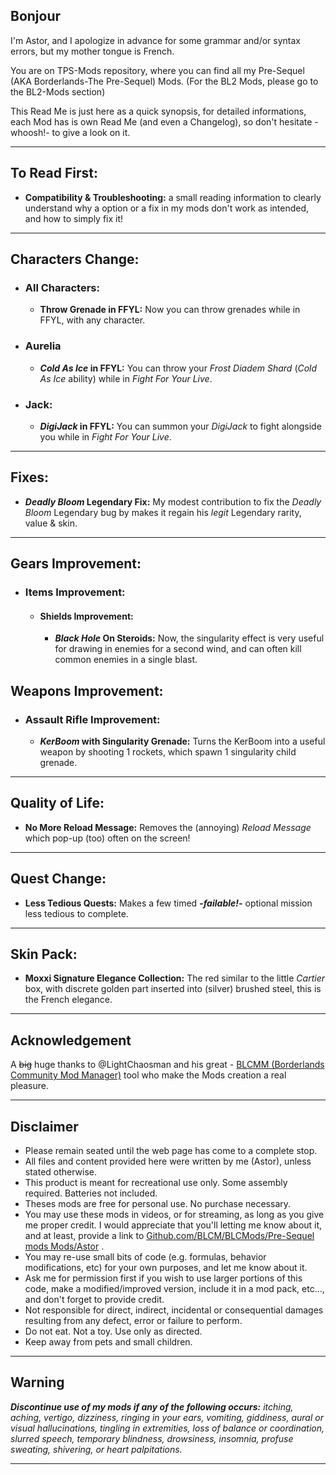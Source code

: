 ## Bonjour

I'm Astor, and I apologize in advance for some grammar and/or syntax errors, but my mother tongue is French.

You are on TPS-Mods repository, where you can find all my Pre-Sequel (AKA Borderlands-The Pre-Sequel) Mods. (For the BL2 Mods, please go to the BL2-Mods section) 

This Read Me is just here as a quick synopsis, for detailed informations, each Mod has is own Read Me (and even a Changelog), so don't hesitate -whoosh!- to give a look on it.

* * * * *

## To Read First: 

- __Compatibility & Troubleshooting:__ a small reading information to clearly understand why a option or a fix in my mods don't work as intended, and how to simply fix it!

* * * * *

## Characters Change:

- ### All Characters:

  - __Throw Grenade in FFYL:__ Now you can throw grenades while in FFYL, with any character.

- ### Aurelia 
  - __*Cold As Ice* in FFYL:__ You can throw your *Frost Diadem Shard* (*Cold As Ice* ability) while in *Fight For Your Live*.

- ### Jack:
  - __*DigiJack* in FFYL:__ You can summon your *DigiJack* to fight alongside you while in *Fight For Your Live*.
* * * * *

## Fixes:

- __*Deadly Bloom* Legendary Fix:__ My modest contribution to fix the *Deadly Bloom* Legendary bug by makes it regain his *legit* Legendary rarity, value & skin.

* * * * *

## Gears Improvement:
     
- ### Items Improvement:
  
   - #### Shields Improvement:

      - __*Black Hole* On Steroids:__ Now, the singularity effect is very useful for drawing in enemies for a second wind, and can often kill common enemies in a single blast.

## Weapons Improvement:

- ### Assault Rifle Improvement:

  - __*KerBoom* with Singularity Grenade:__ Turns the KerBoom into a useful weapon by
shooting 1 rockets, which spawn 1 singularity child grenade.

* * * * *

## Quality of Life: 

- __No More Reload Message:__ Removes the (annoying) *Reload Message* which pop-up (too) often on the screen!

* * * * *

## Quest Change:

- __Less Tedious Quests:__ Makes a few timed __-*failable!*-__ optional mission less tedious to complete.

* * * * *
 
## Skin Pack:

- __Moxxi Signature Elegance Collection:__ The red similar to the little *Cartier* box, with discrete golden part inserted into (silver) brushed steel, this is the French elegance.
 
* * * * *
 
## Acknowledgement

A ~~big~~ huge thanks to @LightChaosman and his great - [BLCMM (Borderlands Community Mod Manager)](https://github.com/BLCM/BLCMods/wiki/Borderlands-Community-Mod-Manager) tool who make the Mods creation a real pleasure. 

* * * * *
 
## Disclaimer

- Please remain seated until the web page has come to a complete stop. 
- All files and content provided here were written by me (Astor), unless stated otherwise.
- This product is meant for recreational use only. Some assembly required. Batteries not included.
- Theses mods are free for personal use. No purchase necessary.
- You may use these mods in videos, or for streaming, as long as you give me proper credit. I would appreciate that you'll letting me know about it, and at least, provide a link to [Github.com/BLCM/BLCMods/Pre-Sequel mods Mods/Astor](https://github.com/BLCM/BLCMods/tree/master/Pre%20Sequel%20Mods/Astor) .
- You may re-use small bits of code (e.g. formulas, behavior modifications, etc) for your own purposes, and let me know about it. 
- Ask me for permission first if you wish to use larger portions of this code, make a modified/improved version, include it in a mod pack, etc..., and don't forget to provide credit.
- Not responsible for direct, indirect, incidental or consequential damages resulting from any defect, error or failure to perform.
- Do not eat. Not a toy. Use only as directed.
- Keep away from pets and small children.

* * * * *
 
## Warning 
 
_**Discontinue use of my mods if any of the following occurs:** itching, aching, vertigo, dizziness, ringing in your ears, vomiting, giddiness, aural or visual hallucinations, tingling in extremities, loss of balance or coordination, slurred speech, temporary blindness, drowsiness, insomnia, profuse sweating, shivering, or heart palpitations._

* * * * *